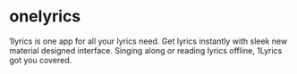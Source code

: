 # onelyrics
1lyrics is one app for all your lyrics need. Get lyrics instantly with sleek new material designed interface.  Singing along or reading lyrics offline,  1Lyrics got you covered.
